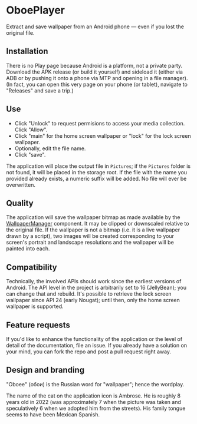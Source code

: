 # OboePlayer

Extract and save wallpaper from an Android phone — even if you lost the original file.

## Installation

There is no Play page because Android is a platform, not a private party.
Download the APK release (or build it yourself) and sideload it (either via ADB or by pushing it onto a phone via MTP and opening in a file manager).
(In fact, you can open this very page on your phone (or tablet), navigate to "Releases" and save a trip.)

## Use

* Click "Unlock" to request permisions to access your media collection. Click "Allow".
* Click "main" for the home screen wallpaper or "lock" for the lock screen wallpaper.
* Optionally, edit the file name.
* Click "save".

The application will place the output file in `Pictures`; if the `Pictures` folder is not found, it will be placed in the storage root. If the file with the name you provided already exists, a numeric suffix will be added. No file will ever be overwritten.

## Quality

The application will save the wallpaper bitmap as made available by the [WallpaperManager](https://developer.android.com/reference/android/app/WallpaperManager) component. It may be clipped or downscaled relative to the original file.
If the wallpaper is not a bitmap (i.e. it is a live wallpaper drawn by a script), two images will be created corresponding to your screen's portrait and landscape resolutions and the wallpaper will be painted into each.

## Compatibility

Technically, the involved APIs should work since the earliest versions of Android. The API level in the project is arbitrarily set to 16 (JellyBean); you can change that and rebuild.
It's possible to retrieve the lock screen wallpaper since API 24 (early Nougat); until then, only the home screen wallpaper is supported.

## Feature requests

If you'd like to enhance the functionality of the application or the level of detail of the documentation, file an issue. If you already have a solution on your mind, you can fork the repo and post a pull request right away.

## Design and branding

"Oboee" (обои) is the Russian word for "wallpaper"; hence the wordplay.

The name of the cat on the application icon is Ambrose. He is roughly 8 years old in 2022 (was approximately 7 when the picture was taken and speculatively 6 when we adopted him from the streets). His family tongue seems to have been Mexican Spanish.
